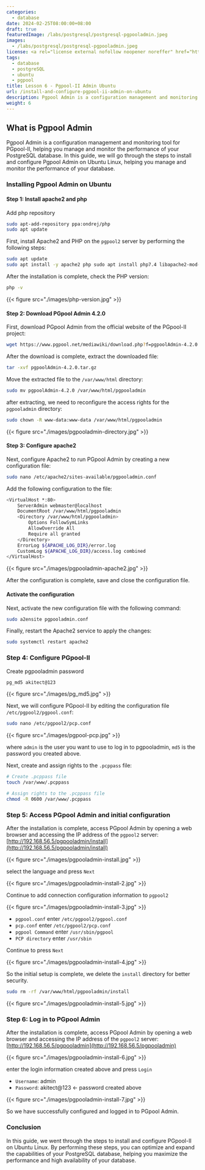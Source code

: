 ```yaml
---
categories:
  - database
date: 2024-02-25T08:00:00+08:00
draft: true
featuredImage: /labs/postgresql/postgresql-pgpooladmin.jpeg
images:
  - /labs/postgresql/postgresql-pgpooladmin.jpeg
license: <a rel="license external nofollow noopener noreffer" href="https://creativecommons.org/licenses/by-nc/4.0/" target="_blank">CC BY-NC 4.0</a>
tags:
  - database
  - postgreSQL
  - ubuntu
  - pgpool
title: Lesson 6 - Pgpool-II Admin Ubuntu 
url: /install-and-configure-pgpool-ii-admin-on-ubuntu
description: Pgpool Admin is a configuration management and monitoring tool for PGpool-II, helping you manage and monitor the performance of your PostgreSQL database. In this guide, we will go through the steps to install and configure Pgpool Admin on Ubuntu Linux, helping you manage and monitor the performance of your database.
weight: 6
---
```


## What is Pgpool Admin

Pgpool Admin is a configuration management and monitoring tool for PGpool-II, helping you manage and monitor the performance of your PostgreSQL database. In this guide, we will go through the steps to install and configure Pgpool Admin on Ubuntu Linux, helping you manage and monitor the performance of your database.


### Installing Pgpool Admin on Ubuntu

#### Step 1: Install apache2 and php

Add php repository

```bash
sudo apt-add-repository ppa:ondrej/php
sudo apt update
```

First, install Apache2 and PHP on the `pgpool2` server by performing the following steps:

```bash
sudo apt update
sudo apt install -y apache2 php sudo apt install php7.4 libapache2-mod-php7.4 php7.4-cli php7.4-common php7.4-pgsql 
```

After the installation is complete, check the PHP version:

```bash
php -v
```

{{< figure src="./images/php-version.jpg" >}}

#### Step 2: Download PGpool Admin 4.2.0

First, download PGpool Admin from the official website of the PGpool-II project:

```bash
wget https://www.pgpool.net/mediawiki/download.php?f=pgpoolAdmin-4.2.0.tar.gz -O pgpoolAdmin-4.2.0.tar.gz
```

After the download is complete, extract the downloaded file:

```bash
tar -xvf pgpoolAdmin-4.2.0.tar.gz
```

Move the extracted file to the `/var/www/html` directory:

```bash
sudo mv pgpoolAdmin-4.2.0 /var/www/html/pgpooladmin
```

after extracting, we need to reconfigure the access rights for the `pgpooladmin` directory:

```bash
sudo chown -R www-data:www-data /var/www/html/pgpooladmin
```

{{< figure src="./images/pgpooladmin-directory.jpg" >}}

#### Step 3: Configure apache2

Next, configure Apache2 to run PGpool Admin by creating a new configuration file:

```bash
sudo nano /etc/apache2/sites-available/pgpooladmin.conf
```

Add the following configuration to the file:

```bash
<VirtualHost *:80>
    ServerAdmin webmaster@localhost
    DocumentRoot /var/www/html/pgpooladmin
    <Directory /var/www/html/pgpooladmin>
        Options FollowSymLinks
        AllowOverride All
        Require all granted
    </Directory>
    ErrorLog ${APACHE_LOG_DIR}/error.log
    CustomLog ${APACHE_LOG_DIR}/access.log combined
</VirtualHost>
```

{{< figure src="./images/pgpooladmin-apache2.jpg" >}}

After the configuration is complete, save and close the configuration file.

#### Activate the configuration

Next, activate the new configuration file with the following command:

```bash
sudo a2ensite pgpooladmin.conf
```

Finally, restart the Apache2 service to apply the changes:

```bash
sudo systemctl restart apache2
```

### Step 4: Configure PGpool-II

Create pgpooladmin password

```bash
pg_md5 akitect@123
```

{{< figure src="./images/pg_md5.jpg" >}}

Next, we will configure PGpool-II by editing the configuration file `/etc/pgpool2/pgpool.conf`:

```bash
sudo nano /etc/pgpool2/pcp.conf
```

{{< figure src="./images/pgpool-pcp.jpg" >}}

where `admin` is the user you want to use to log in to pgpooladmin, `md5` is the password you created above.

Next, create and assign rights to the `.pcppass` file:

```bash
# Create .pcppass file
touch /var/www/.pcppass

# Assign rights to the .pcppass file
chmod -R 0600 /var/www/.pcppass 
```

### Step 5: Access PGpool Admin and initial configuration

After the installation is complete, access PGpool Admin by opening a web browser and accessing the IP address of the `pgpool2` server: [http://192.168.56.5/pgpooladmin/install](http://192.168.56.5/pgpooladmin/install)

{{< figure src="./images/pgpooladmin-install.jpg" >}}

select the language and press `Next`

{{< figure src="./images/pgpooladmin-install-2.jpg" >}}

Continue to add connection configuration information to `pgpool2`

{{< figure src="./images/pgpooladmin-install-3.jpg" >}}

- `pgpool.conf` enter `/etc/pgpool2/pgpool.conf`
- `pcp.conf` enter `/etc/pgpool2/pcp.conf`
- `pgpool Command` enter `/usr/sbin/pgpool`
- `PCP directory` enter `/usr/sbin`

Continue to press `Next`

{{< figure src="./images/pgpooladmin-install-4.jpg" >}}

So the initial setup is complete, we delete the `install` directory for better security.

```bash
sudo rm -rf /var/www/html/pgpooladmin/install
```

{{< figure src="./images/pgpooladmin-install-5.jpg" >}}

### Step 6: Log in to PGpool Admin

After the installation is complete, access PGpool Admin by opening a web browser and accessing the IP address of the `pgpool2` server: [http://192.168.56.5/pgpooladmin](http://192.168.56.5/pgpooladmin)

{{< figure src="./images/pgpooladmin-install-6.jpg" >}}

enter the login information created above and press `Login`

- `Username`: admin
- `Password`: akitect@123 <- password created above

{{< figure src="./images/pgpooladmin-install-7.jpg" >}}

So we have successfully configured and logged in to PGpool Admin.

### Conclusion
In this guide, we went through the steps to install and configure PGpool-II on Ubuntu Linux. By performing these steps, you can optimize and expand the capabilities of your PostgreSQL database, helping you maximize the performance and high availability of your database.